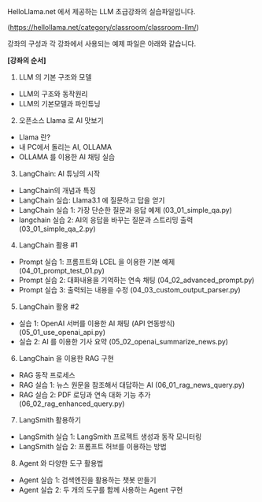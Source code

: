 
HelloLlama.net 에서 제공하는 LLM 초급강좌의 실습파일입니다.

(https://hellollama.net/category/classroom/classroom-llm/)

강좌의 구성과 각 강좌에서 사용되는 예제 파일은 아래와 같습니다.


**[강좌의 순서]**

1. LLM 의 기본 구조와 모델
- LLM의 구조와 동작원리
- LLM의 기본모델과 파인튜닝

2. 오픈소스 Llama 로 AI 맛보기
- Llama 란?
- 내 PC에서 돌리는 AI, OLLAMA
- OLLAMA 를 이용한 AI 채팅 실습

3. LangChain: AI 튜닝의 시작
- LangChain의 개념과 특징
- LangChain 실습: Llama3.1 에 질문하고 답을 얻기
- LangChain 실습 1: 가장 단순한 질문과 응답 예제 (03_01_simple_qa.py)
- langchain 실습 2: AI의 응답을 바꾸는 질문과 스트리밍 출력 (03_01_simple_qa_2.py)

4. LangChain 활용 #1
- Prompt 실습 1: 프롬프트와 LCEL 을 이용한 기본 예제 (04_01_prompt_test_01.py)
- Prompt 실습 2: 대화내용을 기억하는 연속 채팅 (04_02_advanced_prompt.py)
- Prompt 실습 3: 출력되는 내용을 수정 (04_03_custom_output_parser.py)

5. LangChain 활용 #2
- 실습 1: OpenAI 서버를 이용한 AI 채팅 (API 연동방식) (05_01_use_openai_api.py)
- 실습 2: AI 를 이용한 기사 요약 (05_02_openai_summarize_news.py)

6. LangChain 을 이용한 RAG 구현
- RAG 동작 프로세스
- RAG 실습 1: 뉴스 원문을 참조해서 대답하는 AI (06_01_rag_news_query.py)
- RAG 실습 2: PDF 로딩과 연속 대화 기능 추가 (06_02_rag_enhanced_query.py)

7. LangSmith 활용하기
- LangSmith 실습 1: LangSmith 프로젝트 생성과 동작 모니터링
- LangSmith 실습 2: 프롬프트 허브를 이용하는 방법

8. Agent 와 다양한 도구 활용법
- Agent 실습 1: 검색엔진을 활용하는 챗봇 만들기
- Agent 실습 2: 두 개의 도구를 함께 사용하는 Agent 구현
  
